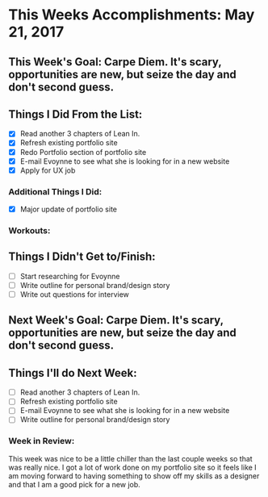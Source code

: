 # This Weeks Accomplishments: May 21, 2017

## This Week's Goal: Carpe Diem. It's scary, opportunities are new, but seize the day and don't second guess.

## Things I Did From the List:
- [X] Read another 3 chapters of Lean In.
- [X] Refresh existing portfolio site
- [X] Redo Portfolio section of portfolio site
- [X] E-mail Evoynne to see what she is looking for in a new website
- [X] Apply for UX job

### Additional Things I Did:
- [X] Major update of portfolio site

### Workouts:

## Things I Didn't Get to/Finish:
- [ ] Start researching for Evoynne
- [ ] Write outline for personal brand/design story
- [ ] Write out questions for interview

## Next Week's Goal: Carpe Diem. It's scary, opportunities are new, but seize the day and don't second guess.

## Things I'll do Next Week:
- [ ] Read another 3 chapters of Lean In.
- [ ] Refresh existing portfolio site
- [ ] E-mail Evoynne to see what she is looking for in a new website
- [ ] Write outline for personal brand/design story

### Week in Review:
This week was nice to be a little chiller than the last couple weeks so that was really nice. I got a lot of work done on my portfolio site so it feels like I am moving forward to having something to show off my skills as a designer and that I am a good pick for a new job. 
